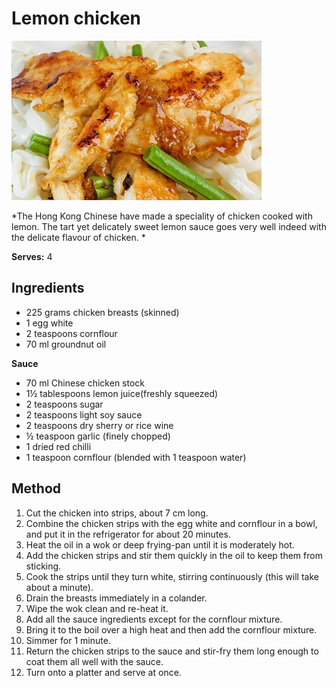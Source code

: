 # Lemon chicken

![Name](resources/lemon-chicken.jpg)

*The Hong Kong Chinese have made a speciality of chicken cooked with lemon. The tart yet delicately sweet lemon sauce goes very well indeed with the delicate flavour of chicken. *

**Serves:** 4

## Ingredients
- 225 grams chicken breasts (skinned)
- 1 egg white
- 2 teaspoons cornflour
- 70 ml groundnut oil

**Sauce**  
- 70 ml Chinese chicken stock
- 1½ tablespoons lemon juice(freshly squeezed)
- 2 teaspoons sugar
- 2 teaspoons light soy sauce
- 2 teaspoons dry sherry or rice wine
- ½ teaspoon garlic (finely chopped)
- 1 dried red chilli
- 1 teaspoon cornflour (blended with 1 teaspoon water)


## Method
1. Cut the chicken into strips, about 7 cm long.
1. Combine the chicken strips with the egg white and cornflour in a bowl, and put it in the refrigerator for about 20 minutes.
1. Heat the oil in a wok or deep frying-pan until it is moderately hot.
1. Add the chicken strips and stir them quickly in the oil to keep them from sticking.
1. Cook the strips until they turn white, stirring continuously (this will take about a minute).
1. Drain the breasts immediately in a colander.
1. Wipe the wok clean and re-heat it.
1. Add all the sauce ingredients except for the cornflour mixture.
1. Bring it to the boil over a high heat and then add the cornflour mixture.
1. Simmer for 1 minute.
1. Return the chicken strips to the sauce and stir-fry them long enough to coat them all well with the sauce.
1. Turn onto a platter and serve at once.